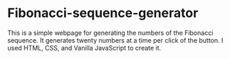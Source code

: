 # Fibonacci-sequence-generator
This is a simple webpage for generating the numbers of the Fibonacci sequence. It generates twenty numbers at a time per click of the button. I used HTML, CSS, and Vanilla JavaScript to create it.
